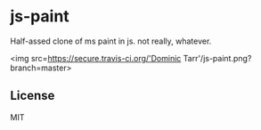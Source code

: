 # js-paint

Half-assed clone of ms paint in js. not really, whatever.

<img src=https://secure.travis-ci.org/'Dominic Tarr'/js-paint.png?branch=master>


## License

MIT
